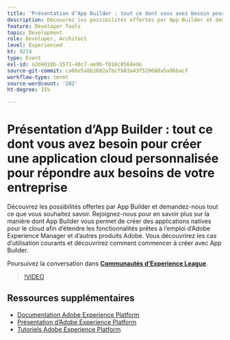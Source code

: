 ```yaml
---
title: 'Présentation d’App Builder : tout ce dont vous avez besoin pour créer une application cloud personnalisée pour répondre aux besoins de votre entreprise'
description: Découvrez les possibilités offertes par App Builder et demandez-nous tout ce que vous souhaitez savoir. Rejoignez-nous pour en savoir plus sur la manière dont App Builder vous permet de créer des applications natives pour le cloud afin d’étendre les fonctionnalités prêtes à l’emploi d’Adobe Experience Manager et d’autres produits Adobe. Vous découvrirez les cas d’utilisation courants et découvrirez comment commencer à créer avec App Builder.
feature: Developer Tools
topic: Development
role: Developer, Architect
level: Experienced
kt: 9214
type: Event
exl-id: a2d4018b-1571-48c7-ae9b-f816c0564ede
source-git-commit: ca06e5a8b1602a7bcfb83a43f529680a5a96bacf
workflow-type: tm+mt
source-wordcount: '202'
ht-degree: 15%

---
```


# Présentation d’App Builder : tout ce dont vous avez besoin pour créer une application cloud personnalisée pour répondre aux besoins de votre entreprise

Découvrez les possibilités offertes par App Builder et demandez-nous tout ce que vous souhaitez savoir. Rejoignez-nous pour en savoir plus sur la manière dont App Builder vous permet de créer des applications natives pour le cloud afin d’étendre les fonctionnalités prêtes à l’emploi d’Adobe Experience Manager et d’autres produits Adobe. Vous découvrirez les cas d’utilisation courants et découvrirez comment commencer à créer avec App Builder.

Poursuivez la conversation dans **[Communautés d’Experience League](https://adobe.ly/3AYeJlv)**.

>[!VIDEO](https://video.tv.adobe.com/v/337767/?quality=12&learn=on&hidetitle=true)

## Ressources supplémentaires

- [Documentation Adobe Experience Platform](https://experienceleague.adobe.com/docs/experience-platform.html?lang=fr)
- [Présentation d’Adobe Experience Platform](https://experienceleague.adobe.com/docs/experience-platform/landing/home.html?lang=fr)
- [Tutoriels Adobe Experience Platform](https://experienceleague.adobe.com/docs/platform-learn/tutorials/overview.html?lang=fr)
